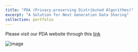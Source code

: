 ```yaml
---
title: "PDA (Privacy-preserving Distributed Algorithms)"
excerpt: "A Solution for Next Generation Data Sharing"
collection: portfolio
---
```


Please visit our PDA website through this [link](https://pdamethods.org/)

![image](https://user-images.githubusercontent.com/38872447/160713387-9e893a30-9e7b-4a4b-a8e6-441c25ba918d.png)


